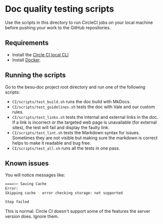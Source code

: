 # Doc quality testing scripts

Use the scripts in this directory to run CircleCI jobs on your local machine before pushing your work to the GitHub repositories.

## Requirements

- Install the [Circle CI local CLI](https://circleci.com/docs/2.0/local-cli/)
- Install [Docker](https://docs.docker.com/install/).

## Running the scripts

Go to the besu-doc project root directory and run one of the following scripts:

- `CI/scripts/test_build.sh` runs the doc build with MkDocs.
- `CI/scripts/test_guidelines.sh` tests the doc with Vale and our custom rules.
- `CI/scripts/test_links.sh` tests the internal and external links in the doc. If a link is incorrect or the targeted web page is unavailable (for external sites), the test will fail and display the faulty link.
- `CI/scripts/test_lint.sh` tests the Markdown syntax for issues. Sometimes they are not visible but making sure the markdown is correct helps to make it readable and bug free.
- `CI/scripts/test_all.sh` runs all the tests in one pass.

## Known issues

You will notice messages like:

```bash
====>> Saving Cache
Error:
Skipping cache - error checking storage: not supported

Step failed
```

This is normal. Circle CI doesn't support some of the features the server version does. Ignore them.
